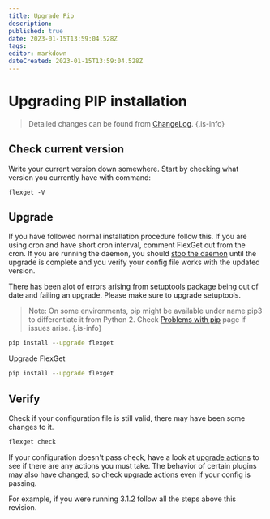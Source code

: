 ```yaml
---
title: Upgrade Pip
description: 
published: true
date: 2023-01-15T13:59:04.528Z
tags: 
editor: markdown
dateCreated: 2023-01-15T13:59:04.528Z
---
```


# Upgrading PIP installation

>Detailed changes can be found from [ChangeLog](/ChangeLog).
{.is-info}

## Check current version

Write your current version down somewhere.
Start by checking what version you currently have with command:

```
flexget -V
```

## Upgrade

If you have followed normal installation procedure follow this.
If you are using cron and have short cron interval, comment FlexGet out from the cron. If you are running the daemon, you should [stop the daemon](/Daemon) until the upgrade is complete and you verify your config file works with the updated version.

There has been alot of errors arising from setuptools package being out of date and failing an upgrade.
Please make sure to upgrade setuptools.

> Note: On some environments, pip might be available under name pip3 to differentiate it from Python 2. Check [Problems with pip](/PipProblems) page if issues arise.
{.is-info}

```cmd
pip install --upgrade flexget
```

Upgrade FlexGet

```cmd
pip install --upgrade flexget
```

## Verify

Check if your configuration file is still valid, there may have been some changes to it.

```cmd
flexget check
```

If your configuration doesn't pass check, have a look at [upgrade actions](/UpgradeActions) to see if there are any actions you must take. The behavior of certain plugins may also have changed, so check [upgrade actions](/UpgradeActions) even if your config is passing.

For example, if you were running 3.1.2 follow all the steps above this revision.